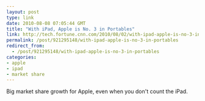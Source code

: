 ```yaml
---
layout: post
type: link
date: 2010-08-08 07:05:44 GMT
title: "With iPad, Apple is No. 3 in Portables"
link: http://tech.fortune.cnn.com/2010/08/02/with-ipad-apple-is-no-3-in-portables/
permalink: /post/921295148/with-ipad-apple-is-no-3-in-portables
redirect_from: 
  - /post/921295148/with-ipad-apple-is-no-3-in-portables
categories:
- apple
- ipad
- market share
---
```

Big market share growth for Apple, even when you don't count the iPad.